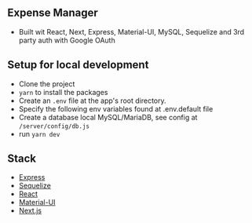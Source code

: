## Expense Manager
- Built wit React, Next, Express, Material-UI, MySQL, Sequelize and 3rd party auth with Google OAuth

## Setup for local development
- Clone the project
- `yarn` to install the packages
- Create an `.env` file at the app's root directory.
- Specify the following env variables found at .env.default file
- Create a database local MySQL/MariaDB, see config at `/server/config/db.js`
- run `yarn dev`

## Stack
- [Express](https://github.com/expressjs/express)
- [Sequelize](http://docs.sequelizejs.com/)
- [React](https://github.com/facebook/react)
- [Material-UI](https://github.com/mui-org/material-ui)
- [Next.js](https://github.com/zeit/next.js)



